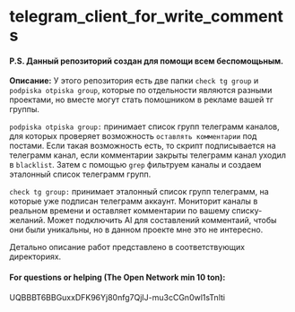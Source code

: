 # telegram_client_for_write_comments

#### P.S. Данный репозиторий создан для помощи всем беспомощьным.

**Описание:**
У этого репозитория есть две папки ``check tg group`` и ``podpiska otpiska group``, которые по отдельности являются разными проектами, но вместе могут стать помошником в рекламе вашей тг группы. 

``podpiska otpiska group:`` принимает список групп телеграмм каналов, для которых проверяет возможность ``оставлять комментарии`` под постами. Если такая возможность есть, то скрипт подписывается на телеграмм канал, если комментарии закрыты телеграмм канал уходил в ``blacklist``. Затем с помощью ``grep`` фильтруем каналы и создаем эталонный список телеграмм групп.

``check tg group:`` принимает эталонный список групп телеграмм, на которые уже подписан телеграмм аккаунт. Мониторит каналы в реальном времени и оставляет комментарии по вашему списку-желаний. Может подключить AI для составлений комментаий, чтобы они были уникальны, но в данном проекте мне это не интересно.

Детально описание работ представлено в соответствующих директориях.

#### For questions or helping (The Open Network min 10 ton):
UQBBBT6BBGuxxDFK96Yj80nfg7QjIJ-mu3cCGn0wl1sTnlti
